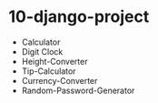 # 10-django-project
 - Calculator
 - Digit Clock
 - Height-Converter
 - Tip-Calculator
 - Currency-Converter
 - Random-Password-Generator
